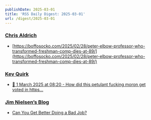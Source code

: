 ```yaml
---
publishDate: 2025-03-01
title: 'RSS Daily Digest: 2025-03-01'
url: /digest/2025-03-01
---
```


### [Chris Aldrich](https://boffosocko.com/)

  * [https://boffosocko.com/2025/02/28/peter-elbow-professor-who-transformed-freshman-comp-dies-at-89/](https://boffosocko.com/2025/02/28/peter-elbow-professor-who-transformed-freshman-comp-dies-at-89/)
  
### [Kev Quirk](https://kevquirk.com/)

  * [📝 1 March 2025 at 08:20 - How did this petulant fucking moron get voted in https...](https://kevquirk.com/notes/20250301-0820)
  
### [Jim Nielsen’s Blog](https://blog.jim-nielsen.com/)

  * [Can You Get Better Doing a Bad Job?](https://blog.jim-nielsen.com/2025/get-better-doing-a-bad-job/)
  
